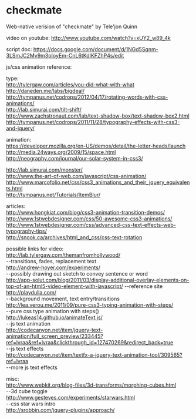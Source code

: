 checkmate
=========

Web-native verision of "checkmate" by Tele'jon Quinn

video on youtube:
http://www.youtube.com/watch?v=xUY2_w89_4k

script doc: https://docs.google.com/document/d/1NGd5Sqnm-3LSmJC2Mv9m3pIoyEm-CnL6tKdIKFZhP4s/edit

js/css animation reference:

type:  
http://tylergaw.com/articles/you-did-what-with-what 
http://daneden.me/labs/bigdeal/  
http://tympanus.net/codrops/2012/04/17/rotating-words-with-css-animations/  
http://lab.simurai.com/tilt-shift/  
http://www.zachstronaut.com/lab/text-shadow-box/text-shadow-box2.html  
http://tympanus.net/codrops/2011/11/28/typography-effects-with-css3-and-jquery/  
  
animation:  
https://developer.mozilla.org/en-US/demos/detail/the-letter-heads/launch  
http://media.24ways.org/2009/15/space.html  
http://neography.com/journal/our-solar-system-in-css3/  

http://lab.simurai.com/monster/  
http://www.the-art-of-web.com/javascript/css-animation/  
http://www.marcofolio.net/css/css3_animations_and_their_jquery_equivalents.html  
http://tympanus.net/Tutorials/ItemBlur/  
  
articles:  
http://www.hongkiat.com/blog/css3-animation-transition-demos/  
http://www.1stwebdesigner.com/css/50-awesome-css3-animations/  
http://www.1stwebdesigner.com/css/advanced-css-text-effects-web-typography-tips/  
http://snook.ca/archives/html_and_css/css-text-rotation  

possible links for video:  
http://lab.tylergaw.com/themanfromhollywood/  
  --transitions, fades, replacement text  
http://andrew-hoyer.com/experiments/   
  --possibly drawing out sketch to convey sentence or word  
http://app-solut.com/blog/2011/03/display-additional-overlay-elements-on-top-of-an-html5-video-element-with-javascript/
  --reference site  
http://playdulla.com/  
  --background movement, text entry/transitions  
http://lea.verou.me/2011/09/pure-css3-typing-animation-with-steps/  
  --pure css type animation with steps()  
http://lukeas14.github.io/animateText.js/  
   --js text animation  
http://codecanyon.net/item/jquery-text-animation/full_screen_preview/233445?ref=lvraa&ref=lvraa&clickthrough_id=127470269&redirect_back=true  
  --js text effects  
http://codecanyon.net/item/textfx-a-jquery-text-animation-tool/309565?ref=lvraa  
  --more js text effects  

misc:  
http://www.webkit.org/blog-files/3d-transforms/morphing-cubes.html  
--3d cube toggle  
http://www.gesteves.com/experiments/starwars.html  
--css star wars intro  
http://srobbin.com/jquery-plugins/approach/
  
  
